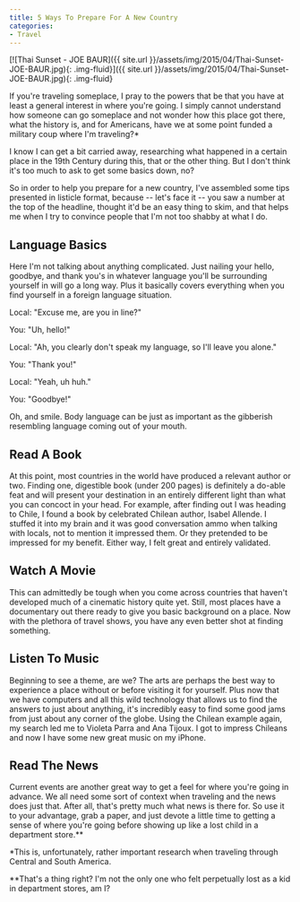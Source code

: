 ```yaml
---
title: 5 Ways To Prepare For A New Country
categories:
- Travel
---
```


[![Thai Sunset - JOE BAUR]({{ site.url }}/assets/img/2015/04/Thai-Sunset-JOE-BAUR.jpg){: .img-fluid}]({{ site.url }}/assets/img/2015/04/Thai-Sunset-JOE-BAUR.jpg){: .img-fluid}

If you're traveling someplace, I pray to the powers that be that you have at least a general interest in where you're going. I simply cannot understand how someone can go someplace and not wonder how this place got there, what the history is, and for Americans, have we at some point funded a military coup where I'm traveling?*

I know I can get a bit carried away, researching what happened in a certain place in the 19th Century during this, that or the other thing. But I don't think it's too much to ask to get some basics down, no?

So in order to help you prepare for a new country, I've assembled some tips presented in listicle format, because -- let's face it -- you saw a number at the top of the headline, thought it'd be an easy thing to skim, and that helps me when I try to convince people that I'm not too shabby at what I do.

## Language Basics

Here I'm not talking about anything complicated. Just nailing your hello, goodbye, and thank you's in whatever language you'll be surrounding yourself in will go a long way. Plus it basically covers everything when you find yourself in a foreign language situation.

Local: "Excuse me, are you in line?"

You: "Uh, hello!"

Local: "Ah, you clearly don't speak my language, so I'll leave you alone."

You: "Thank you!"

Local: "Yeah, uh huh."

You: "Goodbye!"

Oh, and smile. Body language can be just as important as the gibberish resembling language coming out of your mouth.

## Read A Book

At this point, most countries in the world have produced a relevant author or two. Finding one, digestible book (under 200 pages) is definitely a do-able feat and will present your destination in an entirely different light than what you can concoct in your head. For example, after finding out I was heading to Chile, I found a book by celebrated Chilean author, Isabel Allende. I stuffed it into my brain and it was good conversation ammo when talking with locals, not to mention it impressed them. Or they pretended to be impressed for my benefit. Either way, I felt great and entirely validated.

## **Watch A Movie**

This can admittedly be tough when you come across countries that haven't developed much of a cinematic history quite yet. Still, most places have a documentary out there ready to give you basic background on a place. Now with the plethora of travel shows, you have any even better shot at finding something.

## Listen To Music

Beginning to see a theme, are we? The arts are perhaps the best way to experience a place without or before visiting it for yourself. Plus now that we have computers and all this wild technology that allows us to find the answers to just about anything, it's incredibly easy to find some good jams from just about any corner of the globe. Using the Chilean example again, my search led me to Violeta Parra and Ana Tijoux. I got to impress Chileans and now I have some new great music on my iPhone.

## Read The News

Current events are another great way to get a feel for where you're going in advance. We all need some sort of context when traveling and the news does just that. After all, that's pretty much what news is there for. So use it to your advantage, grab a paper, and just devote a little time to getting a sense of where you're going before showing up like a lost child in a department store.**

*This is, unfortunately, rather important research when traveling through Central and South America.

**That's a thing right? I'm not the only one who felt perpetually lost as a kid in department stores, am I?
